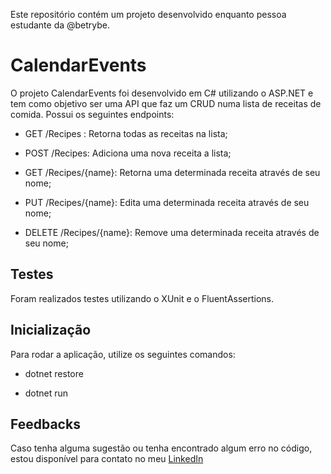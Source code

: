 Este repositório contém um projeto desenvolvido enquanto pessoa estudante da @betrybe.

# CalendarEvents

O projeto CalendarEvents foi desenvolvido em C# utilizando o ASP.NET e tem como objetivo ser uma API que faz um CRUD numa lista de receitas de comida. Possui os seguintes endpoints:

- GET /Recipes : Retorna todas as receitas na lista;

- POST /Recipes: Adiciona uma nova receita a lista;

- GET /Recipes/{name}: Retorna uma determinada receita através de seu nome;

- PUT /Recipes/{name}: Edita uma determinada receita através de seu nome;

- DELETE /Recipes/{name}: Remove uma determinada receita através de seu nome;

## Testes

Foram realizados testes utilizando o XUnit e o FluentAssertions.

## Inicialização

Para rodar a aplicação, utilize os seguintes comandos:

- dotnet restore

- dotnet run

## Feedbacks

Caso tenha alguma sugestão ou tenha encontrado algum erro no código, estou disponível para contato no meu [LinkedIn](https://www.linkedin.com/in/rafael-de-jesus-lima/)